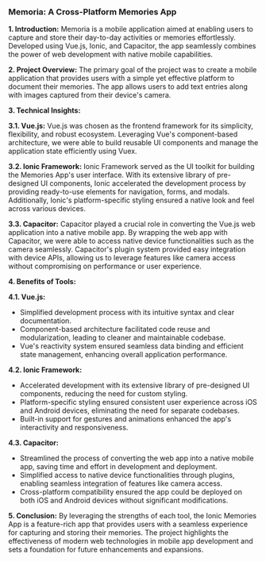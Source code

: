 ### Memoria: A Cross-Platform Memories App

**1. Introduction:**
Memoria is a mobile application aimed at enabling users to capture and store their day-to-day activities or memories effortlessly. Developed using Vue.js, Ionic, and Capacitor, the app seamlessly combines the power of web development with native mobile capabilities.

**2. Project Overview:**
The primary goal of the project was to create a mobile application that provides users with a simple yet effective platform to document their memories. The app allows users to add text entries along with images captured from their device's camera.

**3. Technical Insights:**

**3.1. Vue.js:**
Vue.js was chosen as the frontend framework for its simplicity, flexibility, and robust ecosystem. Leveraging Vue's component-based architecture, we were able to build reusable UI components and manage the application state efficiently using Vuex.

**3.2. Ionic Framework:**
Ionic Framework served as the UI toolkit for building the Memories App's user interface. With its extensive library of pre-designed UI components, Ionic accelerated the development process by providing ready-to-use elements for navigation, forms, and modals. Additionally, Ionic's platform-specific styling ensured a native look and feel across various devices.

**3.3. Capacitor:**
Capacitor played a crucial role in converting the Vue.js web application into a native mobile app. By wrapping the web app with Capacitor, we were able to access native device functionalities such as the camera seamlessly. Capacitor's plugin system provided easy integration with device APIs, allowing us to leverage features like camera access without compromising on performance or user experience.

**4. Benefits of Tools:**

**4.1. Vue.js:**
- Simplified development process with its intuitive syntax and clear documentation.
- Component-based architecture facilitated code reuse and modularization, leading to cleaner and maintainable codebase.
- Vue's reactivity system ensured seamless data binding and efficient state management, enhancing overall application performance.

**4.2. Ionic Framework:**
- Accelerated development with its extensive library of pre-designed UI components, reducing the need for custom styling.
- Platform-specific styling ensured consistent user experience across iOS and Android devices, eliminating the need for separate codebases.
- Built-in support for gestures and animations enhanced the app's interactivity and responsiveness.

**4.3. Capacitor:**
- Streamlined the process of converting the web app into a native mobile app, saving time and effort in development and deployment.
- Simplified access to native device functionalities through plugins, enabling seamless integration of features like camera access.
- Cross-platform compatibility ensured the app could be deployed on both iOS and Android devices without significant modifications.

**5. Conclusion:**
By leveraging the strengths of each tool, the Ionic Memories App is a feature-rich app that provides users with a seamless experience for capturing and storing their memories. The project highlights the effectiveness of modern web technologies in mobile app development and sets a foundation for future enhancements and expansions.
